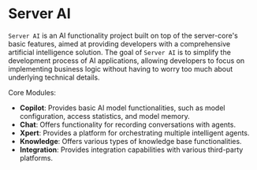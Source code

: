 # Server AI

`Server AI` is an AI functionality project built on top of the server-core's basic features, aimed at providing developers with a comprehensive artificial intelligence solution. The goal of `Server AI` is to simplify the development process of AI applications, allowing developers to focus on implementing business logic without having to worry too much about underlying technical details.

Core Modules:
- **Copilot**: Provides basic AI model functionalities, such as model configuration, access statistics, and model memory.
- **Chat**: Offers functionality for recording conversations with agents.
- **Xpert**: Provides a platform for orchestrating multiple intelligent agents.
- **Knowledge**: Offers various types of knowledge base functionalities.
- **Integration**: Provides integration capabilities with various third-party platforms.
